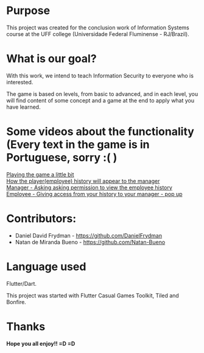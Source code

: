 # Purpose

This project was created for the conclusion work of Information Systems course at the UFF college (Universidade Federal Fluminense - RJ/Brazil).

# What is our goal?

With this work, we intend to teach Information Security to everyone who is interested.

The game is based on levels, from basic to advanced, and in each level, you will find content of some concept and a game at the end to apply what you have learned.

# Some videos about the functionality (Every text in the game is in Portuguese, sorry :( )
[Playing the game a little bit](https://www.youtube.com/watch?v=1XAP7Ei1F80)
<br>
[How the player(employee) history will appear to the manager](https://www.youtube.com/watch?v=uNBTD7W4UY4)
<br>
[Manager - Asking asking permission to view the employee history](https://www.youtube.com/watch?v=l9YC0tarEOA)
<br>
[Employee - Giving access from your history to your manager - pop up](https://www.youtube.com/watch?v=BmZfhLZiByM)

# Contributors:
- Daniel David Frydman - https://github.com/DanielFrydman
- Natan de Miranda Bueno - https://github.com/Natan-Bueno

# Language used
Flutter/Dart.

This project was started with Flutter Casual Games Toolkit, Tiled and Bonfire.

# Thanks
#### Hope you all enjoy!! =D =D
